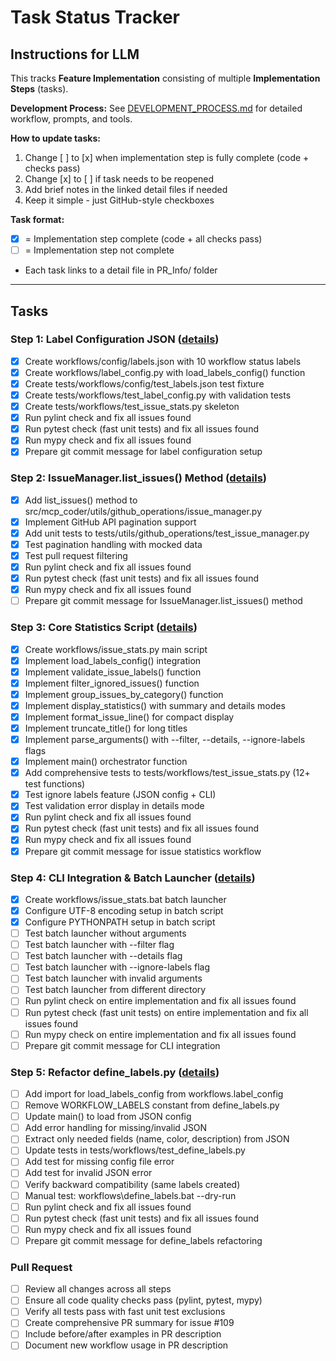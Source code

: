 # Task Status Tracker

## Instructions for LLM

This tracks **Feature Implementation** consisting of multiple **Implementation Steps** (tasks).

**Development Process:** See [DEVELOPMENT_PROCESS.md](./DEVELOPMENT_PROCESS.md) for detailed workflow, prompts, and tools.

**How to update tasks:**
1. Change [ ] to [x] when implementation step is fully complete (code + checks pass)
2. Change [x] to [ ] if task needs to be reopened
3. Add brief notes in the linked detail files if needed
4. Keep it simple - just GitHub-style checkboxes

**Task format:**
- [x] = Implementation step complete (code + all checks pass)
- [ ] = Implementation step not complete
- Each task links to a detail file in PR_Info/ folder

---

## Tasks

### Step 1: Label Configuration JSON ([details](steps/step_1.md))
- [x] Create workflows/config/labels.json with 10 workflow status labels
- [x] Create workflows/label_config.py with load_labels_config() function
- [x] Create tests/workflows/config/test_labels.json test fixture
- [x] Create tests/workflows/test_label_config.py with validation tests
- [x] Create tests/workflows/test_issue_stats.py skeleton
- [x] Run pylint check and fix all issues found
- [x] Run pytest check (fast unit tests) and fix all issues found
- [x] Run mypy check and fix all issues found
- [x] Prepare git commit message for label configuration setup

### Step 2: IssueManager.list_issues() Method ([details](steps/step_2.md))
- [x] Add list_issues() method to src/mcp_coder/utils/github_operations/issue_manager.py
- [x] Implement GitHub API pagination support
- [x] Add unit tests to tests/utils/github_operations/test_issue_manager.py
- [x] Test pagination handling with mocked data
- [x] Test pull request filtering
- [x] Run pylint check and fix all issues found
- [x] Run pytest check (fast unit tests) and fix all issues found
- [x] Run mypy check and fix all issues found
- [ ] Prepare git commit message for IssueManager.list_issues() method

### Step 3: Core Statistics Script ([details](steps/step_3.md))
- [x] Create workflows/issue_stats.py main script
- [x] Implement load_labels_config() integration
- [x] Implement validate_issue_labels() function
- [x] Implement filter_ignored_issues() function
- [x] Implement group_issues_by_category() function
- [x] Implement display_statistics() with summary and details modes
- [x] Implement format_issue_line() for compact display
- [x] Implement truncate_title() for long titles
- [x] Implement parse_arguments() with --filter, --details, --ignore-labels flags
- [x] Implement main() orchestrator function
- [x] Add comprehensive tests to tests/workflows/test_issue_stats.py (12+ test functions)
- [x] Test ignore labels feature (JSON config + CLI)
- [x] Test validation error display in details mode
- [x] Run pylint check and fix all issues found
- [x] Run pytest check (fast unit tests) and fix all issues found
- [x] Run mypy check and fix all issues found
- [x] Prepare git commit message for issue statistics workflow

### Step 4: CLI Integration & Batch Launcher ([details](steps/step_4.md))
- [x] Create workflows/issue_stats.bat batch launcher
- [x] Configure UTF-8 encoding setup in batch script
- [x] Configure PYTHONPATH setup in batch script
- [ ] Test batch launcher without arguments
- [ ] Test batch launcher with --filter flag
- [ ] Test batch launcher with --details flag
- [ ] Test batch launcher with --ignore-labels flag
- [ ] Test batch launcher with invalid arguments
- [ ] Test batch launcher from different directory
- [ ] Run pylint check on entire implementation and fix all issues found
- [ ] Run pytest check (fast unit tests) on entire implementation and fix all issues found
- [ ] Run mypy check on entire implementation and fix all issues found
- [ ] Prepare git commit message for CLI integration

### Step 5: Refactor define_labels.py ([details](steps/step_5.md))
- [ ] Add import for load_labels_config from workflows.label_config
- [ ] Remove WORKFLOW_LABELS constant from define_labels.py
- [ ] Update main() to load from JSON config
- [ ] Add error handling for missing/invalid JSON
- [ ] Extract only needed fields (name, color, description) from JSON
- [ ] Update tests in tests/workflows/test_define_labels.py
- [ ] Add test for missing config file error
- [ ] Add test for invalid JSON error
- [ ] Verify backward compatibility (same labels created)
- [ ] Manual test: workflows\define_labels.bat --dry-run
- [ ] Run pylint check and fix all issues found
- [ ] Run pytest check (fast unit tests) and fix all issues found
- [ ] Run mypy check and fix all issues found
- [ ] Prepare git commit message for define_labels refactoring

### Pull Request
- [ ] Review all changes across all steps
- [ ] Ensure all code quality checks pass (pylint, pytest, mypy)
- [ ] Verify all tests pass with fast unit test exclusions
- [ ] Create comprehensive PR summary for issue #109
- [ ] Include before/after examples in PR description
- [ ] Document new workflow usage in PR description
